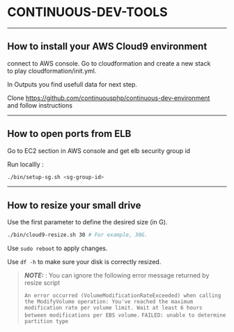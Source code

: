 # CONTINUOUS-DEV-TOOLS

---
## How to install your AWS Cloud9 environment

connect to AWS console. Go to cloudformation and create a new stack  
to play cloudformation/init.yml.  
  
In Outputs you find usefull data for next step.

Clone https://github.com/continuousphp/continuous-dev-environment  
and follow instructions

--- 
## How to open ports from ELB

Go to EC2 section in AWS console and get elb security group id  

Run locallly :  

```bash
./bin/setup-sg.sh <sg-group-id>
```

--- 
## How to resize your small drive

Use the first parameter to define the desired size (in G). 

```bash
./bin/cloud9-resize.sh 30 # For example, 30G.
```

Use `sudo reboot` to apply changes.

Use `df -h` to make sure your disk is correctly resized.


> **_NOTE:_** :  You can ignore the following error message returned by resize script 
> 
> `An error occurred (VolumeModificationRateExceeded) when calling the ModifyVolume operation: You've reached the maximum modification rate per volume limit. Wait at least 6 hours between modifications per EBS volume.`
> `FAILED: unable to determine partition type`
